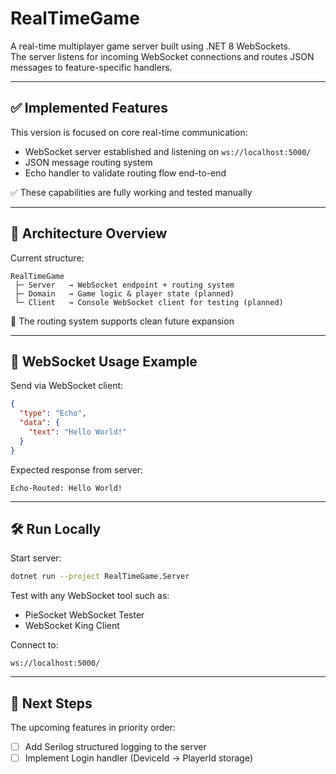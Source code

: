 # RealTimeGame

A real-time multiplayer game server built using .NET 8 WebSockets.  
The server listens for incoming WebSocket connections and routes JSON messages to feature-specific handlers.

---

## ✅ Implemented Features

This version is focused on core real-time communication:

- WebSocket server established and listening on `ws://localhost:5000/`
- JSON message routing system
- Echo handler to validate routing flow end-to-end

✅ These capabilities are fully working and tested manually

---

## 🧩 Architecture Overview

Current structure:

```
RealTimeGame
 ├─ Server   → WebSocket endpoint + routing system
 ├─ Domain   → Game logic & player state (planned)
 └─ Client   → Console WebSocket client for testing (planned)
```

🎯 The routing system supports clean future expansion

---

## 🔌 WebSocket Usage Example

Send via WebSocket client:

```json
{
  "type": "Echo",
  "data": {
    "text": "Hello World!"
  }
}
```

Expected response from server:
```
Echo-Routed: Hello World!
```

---

## 🛠️ Run Locally

Start server:

```bash
dotnet run --project RealTimeGame.Server
```

Test with any WebSocket tool such as:
- PieSocket WebSocket Tester  
- WebSocket King Client  

Connect to:
```
ws://localhost:5000/
```

---

## 🚀 Next Steps

The upcoming features in priority order:

- [ ] Add Serilog structured logging to the server
- [ ] Implement Login handler (DeviceId → PlayerId storage)